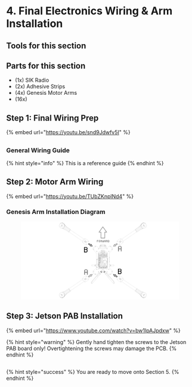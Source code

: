 # 4. Final Electronics Wiring & Arm Installation

## Tools for this section



## Parts for this section



* (1x) SIK Radio
* (2x) Adhesive Strips
* (4x) Genesis Motor Arms
* (16x)&#x20;

## Step 1: Final Wiring Prep

{% embed url="https://youtu.be/snd9Jdwfv5I" %}

##

### General Wiring Guide

{% hint style="info" %}
This is a reference guide
{% endhint %}



##

## Step 2: Motor Arm Wiring

{% embed url="https://youtu.be/TUbZKnplNd4" %}

### Genesis Arm Installation Diagram



<figure><img src="../../../.gitbook/assets/12434eda.png" alt=""><figcaption></figcaption></figure>

## Step 3: Jetson PAB Installation

{% embed url="https://www.youtube.com/watch?v=bw1lpAJpdxw" %}

{% hint style="warning" %}
Gently hand tighten the screws to the Jetson PAB board only! Overtightening the screws may damage the PCB.
{% endhint %}

##

{% hint style="success" %}
You are ready to move onto Section 5.
{% endhint %}
